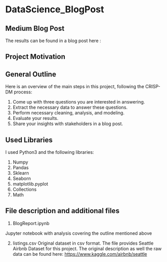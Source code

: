 # DataScience_BlogPost

## Medium Blog Post
The results can be found in a blog post here :

## Project Motivation

## General Outline
Here is an overview of the main steps in this project, following the CRISP-DM process:  
  1. Come up with three questions you are interested in answering. 
  2. Extract the necessary data to answer these questions. 
  3. Perform necessary cleaning, analysis, and modeling. 
  4. Evaluate your results. 
  5. Share your insights with stakeholders in a blog post.

## Used Libraries

I used Python3 and the following libraries:
1. Numpy
2. Pandas
3. Sklearn
4. Seaborn
5. matplotlib.pyplot
6. Collections
7. Math


## File description and additional files
1. BlogReport.ipynb

Jupyter notebook with analysis covering the outline mentioned above

2. listings.csv
Original dataset in csv format. 
The file provides Seattle Airbnb Dataset for this project. The original description as well the raw data can be found here: https://www.kaggle.com/airbnb/seattle
